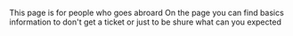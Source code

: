 This page is for people who goes abroard
On the page you can find basics information to don't get a ticket or just to be shure what can you expected 
